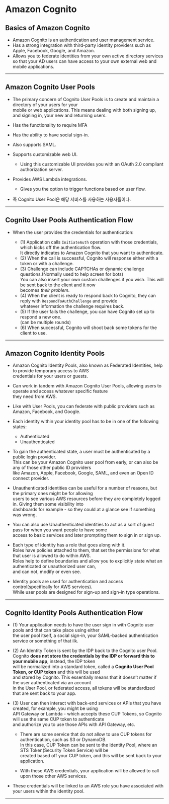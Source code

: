 # Amazon Cognito

## Basics of Amazon Cognito

- Amazon Cognito is an authentication and user management service.
- Has a strong integration with third-party identity providers such as Apple, Facebook, Google, and Amazon.
- Allows you to federate identities from your own active directory services so that your AD users can have access to your own external web and mobile applications.

---

## Amazon Cognito User Pools

- The primary concern of Cognito User Pools is to create and maintain a directory of your users for your  
  mobile or web applications. This means dealing with both signing up, and signing in, your new and returning users.

- Has the functionality to require MFA
- Has the ability to have social sign-in.
- Also supports SAML.
- Supports customizable web UI.

  - Using this customizable UI provides you with an OAuth 2.0 compliant authorization server.

- Provides AWS Lambda integrations.

  - Gives you the option to trigger functions based on user flow.

- 즉 Cognito User Pool은 해당 서비스를 사용하는 사용자들이다.

---

## Cognito User Pools Authentication Flow

- When the user provides the credentials for authentication:

  - (1) Application calls `InitiateAuth` operation with those credentials, which kicks off the authentication flow.  
    It directly indicates to Amazon Cognito that you want to authenticate.
  - (2) When the call is successful, Cognito will response either with a token or with a challenge.
  - (3) Challenge can include CAPTCHAs or dynamic challenge questions.(Normally used to help screen for bots)  
    You can also insert your own custom challenges if you wish. This will be sent back to the client and it now  
    becomes _their problem_.
  - (4) When the client is ready to respond back to Cognito, they can reply with `RespondToAuthChallenge` and provide  
    whatever information the challenge requires back.
  - (5) If the user fails the challenge, you can have Cognito set up to respond a new one.  
    (can be multiple rounds)
  - (6) When successful, Cognito will shoot back some tokens for the client to use.

---

## Amazon Cognito Identity Pools

- Amazon Cognito Identity Pools, also known as Federated Identities, help to provide temporary access to AWS  
  credentials for your users or guests.

- Can work in tandem with Amazon Cognito User Pools, allowing users to operate and access whatever specific feature  
  they need from AWS.

- Like with User Pools, you can federate with public providers such as Amazon, Facebook, and Google.

- Each identity within your identity pool has to be in one of the following states:

  - Authenticated
  - Unauthenticated

- To gain the authenticated state, a user must be authenticated by a public login provider.  
  This can be your Amazon Cognito user pool from early, or can also be any of those other public ID providers  
  like Amazon, Apple, Facebook, Google, SAML, and even an Open ID connect provider.

- Unauthenticated identities can be useful for a number of reasons, but the primary ones might be for allowing  
  users to see various AWS resources before they are completely logged in. Giving them some visibility into  
  dashboards for example - so they could at a glance see if something was wrong.

- You can also use Unauthenticated identities to act as a sort of guest pass for when you want people to have some  
  access to basic services and later prompting them to sign in or sign up.

- Each type of identity has a role that goes along with it.  
  Roles have policies attached to them, that set the permissions for what that user is allowed to do within AWS.  
  Roles help to define boundaries and allow you to explicitly state what an authenticated or unauthorized user can,  
  and can not, modify or even see.

- Identity pools are used for authentication and access control(specifically for AWS services).  
  While user pools are designed for sign-up and sign-in type operations.

---

## Cognito Identity Pools Authentication Flow

- (1) Your application needs to have the user sign in with Cognito user pools and that can take place using either  
  the user pool itself, a social sign-in, your SAML-backed authentication service or something of that ilk.

- (2) An Identity Token is sent by the IDP back to the Cognito user Pool.  
  Cognito **does not store the credentials by the IDP or forward this to your mobile app**, instead, the IDP token  
  will be normalized into a standard token, called a **Cognito User Pool Token, or CUP token** and this will be used  
  and stored by Cognito. This essentially means that it doesn’t matter if the user authenticated via an account  
  in the User Pool, or federated access, all tokens will be standardized that are sent back to your app.

- (3) User can then interact with back-end services or APIs that you have created, for example, you might be using  
  API Gateway or Lambda - which accepts these CUP Tokens, so Cognito will use the same CUP token to authenticate  
  and authorize you to use those APIs with API Gateway, etc.

  - There are some service that do not allow to use CUP tokens for authentication, such as S3 or DynamoDB.  
    In this case, CUP Token can be sent to the Identity Pool, where an STS Token(Security Token Service) will be  
    created based off your CUP token, and this will be sent back to your application.

  - With these AWS credentials, your application will be allowed to call upon those other AWS services.

- These credentials will be linked to an AWS role you have associated with your users within the identity pool.

---
